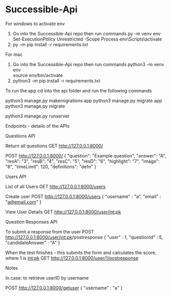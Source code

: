 # Successible-Api

For windows to activate env
1. Go into the Successible-Api repo then run commands
py -m venv env
Set-ExecutionPolicy Unrestricted -Scope Process
env\Scripts\activate
2. py -m pip install -r requirements.txt 

For mac
1. Go into the Successible-Api repo then run commands
python3 -m venv env  
source env/bin/activate
2. python3 -m pip install -r requirements.txt 

To run the app cd into the api folder and run the following commands

python3 manage.py makemigrations app
python3 manage.py migrate app
python3 manage.py migrate   

python3 manage.py runserver 


Endpoints - details of the APIs

Questions API

Return all questions
GET http://127.0.0.1:8000/ 

POST http://127.0.0.1:8000/
{
    "question": "Example question",
    "answer": "A",
    "resA": "3",
    "resB": "4",
    "resC": "5",
    "resD": "6",
    "highlight": "7",
    "image": "8",
    "timeLimit": 120,
    "definitions": "defn"
}

Users API

List of all Users
GET http://127.0.0.1:8000/users

Create user
POST http://127.0.0.1:8000/users
{
    "username" : "a",
    "email" : "a@email.com"
}

View User Details
GET http://127.0.0.1:8000/user/<int:pk>

Question Responses API

To submit a response from the user
POST http://127.0.0.1:8000/user/<int:pk>/postresponse
{
    "user" : 1,
    "questionId" : 5,
    "candidateAnswer" : "A"
}

When the test finishes - this submits the form and calculates the score, where 1 is <int:pk>
GET http://127.0.0.1:8000/user/1/postresponse

Notes

In case:
to retrieve userID by username

POST http://127.0.0.1:8000/getuser
{
    "username" : "a"
}